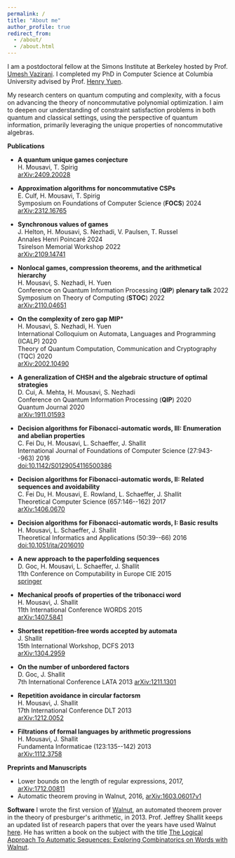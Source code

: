 ```yaml
---
permalink: /
title: "About me"
author_profile: true
redirect_from: 
  - /about/
  - /about.html
---
```


I am a postdoctoral fellow at the Simons Institute at Berkeley hosted by Prof. [Umesh Vazirani](https://people.eecs.berkeley.edu/~vazirani/). I completed my PhD in Computer Science at Columbia University advised by Prof. [Henry Yuen](https://www.henryyuen.net/). 

My research centers on quantum computing and complexity, with a focus on advancing the theory of noncommutative polynomial optimization. I aim to deepen our understanding of constraint satisfaction problems in both quantum and classical settings, using the perspective of quantum information, primarily leveraging the unique properties of noncommutative algebras.

<!-- You can download my **CV** [here](/files/cv.pdf). You can find a Q&A with me [here](https://quantum.columbia.edu/news/quantum-qa-phd-student-hamoon-mousavi). -->

**Publications**
+ **A quantum unique games conjecture**<br>
H. Mousavi, T. Spirig<br>
[arXiv:2409.20028](https://arxiv.org/abs/2409.20028)  

+ **Approximation algorithms for noncommutative CSPs**<br>
E. Culf, H. Mousavi, T. Spirig<br>
Symposium on Foundations of Computer Science (**FOCS**) 2024<br>
[arXiv:2312.16765](https://arxiv.org/abs/2312.16765)
  
+ **Synchronous values of games**<br>
J. Helton, H. Mousavi, S. Nezhadi, V. Paulsen, T. Russel<br>
Annales Henri Poincaré 2024<br>
Tsirelson Memorial Workshop 2022<br>
[arXiv:2109.14741](https://arxiv.org/abs/2109.14741)

+ **Nonlocal games, compression theorems, and the arithmetical hierarchy**<br>
H. Mousavi, S. Nezhadi, H. Yuen<br>
Conference on Quantum Information Processing (**QIP**) **plenary talk** 2022<br>
Symposium on Theory of Computing (**STOC**) 2022<br>
[arXiv:2110.04651](https://arxiv.org/abs/2110.04651)

+ **On the complexity of zero gap MIP***<br>
H. Mousavi, S. Nezhadi, H. Yuen<br>
International Colloquium on Automata, Languages and Programming (ICALP) 2020<br>
Theory of Quantum Computation, Communication and Cryptography (TQC) 2020<br>
[arXiv:2002.10490](https://arxiv.org/abs/2002.10490])

+ **A generalization of CHSH and the algebraic structure of optimal strategies**<br>
D. Cui, A. Mehta, H. Mousavi, S. Nezhadi<br>
Conference on Quantum Information Processing (**QIP**) 2020<br>
Quantum Journal 2020<br>
[arXiv:1911.01593](https://arxiv.org/abs/1911.01593)

+ **Decision algorithms for Fibonacci-automatic words, III: Enumeration and abelian properties**<br>
C. Fei Du, H. Mousavi, L. Schaeffer, J. Shallit<br>
International Journal of Foundations of Computer Science (27:943--963) 2016<br>
[doi:10.1142/S0129054116500386](https://www.worldscientific.com/doi/abs/10.1142/S0129054116500386?srsltid=AfmBOopcvvAYepum-7i2h_770fyc8YLEjg8_1MZ2PkuZRJXNjlcy7e1x)

+ **Decision algorithms for Fibonacci-automatic words, II: Related sequences and avoidability**<br>
C. Fei Du, H. Mousavi, E. Rowland, L. Schaeffer, J. Shallit<br>
Theoretical Computer Science (657:146--162) 2017<br>
[arXiv:1406.0670](https://arxiv.org/abs/1406.0670)

+ **Decision algorithms for Fibonacci-automatic words, I: Basic results**<br>
H. Mousavi, L. Schaeffer, J. Shallit<br>
Theoretical Informatics and Applications (50:39--66) 2016<br>
[doi:10.1051/ita/2016010](https://www.rairo-ita.org/articles/ita/abs/2016/01/ita160024/ita160024.html)

+ **A new approach to the paperfolding sequences**<br>
D. Goc, H. Mousavi, L. Schaeffer, J. Shallit<br>
11th Conference on Computability in Europe CIE 2015<br>
[springer](https://link.springer.com/chapter/10.1007/978-3-319-20028-6_4)

+ **Mechanical proofs of properties of the tribonacci word**<br>
H. Mousavi, J. Shallit<br>
11th International Conference WORDS 2015<br>
[arXiv:1407.5841](https://arxiv.org/abs/1407.5841)

+ **Shortest repetition-free words accepted by automata**<br>
J. Shallit<br>
15th International Workshop, DCFS 2013<br>
[arXiv:1304.2959](https://arxiv.org/abs/1304.2959)

+ **On the number of unbordered factors**<br>
D. Goc, J. Shallit<br>
7th International Conference LATA 2013
[arXiv:1211.1301](https://arxiv.org/abs/1211.1301)

+ **Repetition avoidance in circular factorsm**<br>
H. Mousavi, J. Shallit<br>
17th International Conference DLT 2013<br>
[arXiv:1212.0052](https://arxiv.org/abs/1212.0052)

+ **Filtrations of formal languages by arithmetic progressions**<br>
H. Mousavi, J. Shallit<br>
Fundamenta Informaticae (123:135--142) 2013<br>
[arXiv:1112.3758](https://arxiv.org/abs/1112.3758}{arXiv:1112.3758)

**Preprints and Manuscripts**
+ Lower bounds on the length of regular expressions, 2017, [arXiv:1712.00811](https://arxiv.org/abs/1712.00811v2)
+ Automatic theorem proving in Walnut, 2016, [arXiv:1603.06017v1](https://arxiv.org/abs/1603.06017}{arXiv:1603.06017v1)

**Software**
I wrote the first version of [Walnut](https://github.com/hamousavi/Walnut), an automated theorem prover in the theory of presburger's arithmetic, in 2013. Prof. Jeffrey Shallit keeps an updated list of research papers that over the years have used Walnut [here](https://cs.uwaterloo.ca/~shallit/walnut.html). He has written a book on the subject with the title [The Logical Approach To Automatic Sequences: Exploring Combinatorics on Words with Walnut](https://cs.uwaterloo.ca/~shallit/walnut-book.html). 



  


